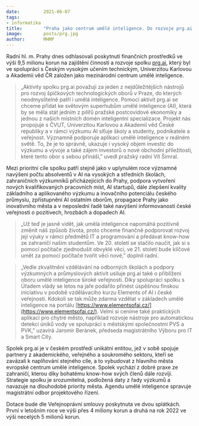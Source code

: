 ```yaml
---
date:         2021-06-07
tags:         
- informatika
title:        "Praha jako centrum umělé inteligence. Do rozvoje prg.ai pošle přes 9 milionů"
image: 	      posts/prg.jpg
author:       MHMP
---
```


Radní hl. m. Prahy dnes odhlasovali poskytnutí finančních prostředků ve výši 9,5 milionu korun na zajištění činnosti a rozvoje spolku [prg.ai](http://prg.ai/), který byl ve spolupráci s Českým vysokým učením technickým, Univerzitou Karlovou a Akademií věd ČR založen jako mezinárodní centrum umělé inteligence.

> „Aktivity spolku prg.ai považuji za jeden z nejdůležitějších nástrojů pro rozvoj špičkových technologických oborů v Praze, do kterých neodmyslitelně patří i umělá inteligence. Pomocí aktivit prg.ai se chceme přidat ke světovým superhubům umělé inteligence (AI), která by se měla stát jedním z pilířů pražské postcovidové ekonomiky a jednou z našich místních domén inteligentní specializace. Projekt nás propojuje s ČVUT, Univerzitou Karlovou a Akademií věd České republiky a v rámci výzkumu AI síťuje školy a studenty, podnikatele a veřejnost. Významně podporuje aplikaci umělé inteligence v reálném světě. To, že je to správně, ukazuje i vysoký objem investic do výzkumu a vývoje a také zájem investorů o nové obchodní příležitosti, které tento obor s sebou přináší,” uvedl pražský radní Vít Šimral.   

Mezi prioritní cíle spolku patří stejně jako v uplynulém roce významné navýšení počtu absolventů v AI na vysokých a středních školách, zahraničních výzkumníků přicházejících do Prahy, podpora vytvoření nových kvalifikovaných pracovních míst, AI startupů, dále zlepšení kvality základního a aplikovaného výzkumu a inovačního potenciálu českého průmyslu, zpřístupnění AI ostatním oborům, propagace Prahy jako inovativního města a v neposlední řadě také navýšení informovanosti české veřejnosti o pozitivech, hrozbách a dopadech AI.

> „Už teď je jasně vidět, jak umělá inteligence napomáhá pozitivně změnit náš způsob života, proto chceme finančně podporovat rozvoj její výuky v rámci předmětů IT a programování a předávat know-how ze zahraničí našim studentům. Ve 20. století se stačilo naučit, jak si s pomocí počítače zjednodušit obvyklé věci, ve 21. století bude klíčové umět za pomocí počítače tvořit věci nové,” doplnil radní.

> „Vedle zkvalitnění vzdělávání na odborných školách a podpory výzkumných a průmyslových aktivit usiluje prg.ai také o přiblížení oboru umělé inteligence široké veřejnosti. Díky spolupráci spolku s Úřadem vlády se letos na jaře podařilo přinést úspěšnou finskou iniciativu v podobě vzdělávacího kurzu Elements of AI i české veřejnosti. Kdokoli se tak může zdarma vzdělat v základech umělé inteligence na portálu [https://www.elementsofai.cz/](https://www.elementsofai.cz/). Velmi si ceníme také praktických aplikací pro chytré město, například rozvoje nástroje pro automatickou detekci úniků vody ve spolupráci s městskými společnostmi PVS a PVK,” uzavírá Jaromír Beránek, předseda magistrátního Výboru pro IT a Smart City.

Spolek prg.ai je v českém prostředí unikátní entitou, jež v sobě spojuje partnery z akademického, veřejného a soukromého sektoru, kteří se zavázali k naplňování stejného cíle, a to vybudovat z hlavního města evropské centrum umělé inteligence. Spolek vychází z dobré praxe ze zahraničí, kterou díky bohatému know-how svých členů dále rozvíjí. Strategie spolku je srozumitelná, podložená daty z řady výzkumů a navazuje na dlouhodobé priority města. Agendu umělé inteligence spravuje magistrátní odbor projektového řízení.

Dotace bude dle Veřejnoprávní smlouvy poskytnuta ve dvou splátkách. První v letošním roce ve výši přes 4 miliony korun a druhá na rok 2022 ve výši necelých 5 milionů korun.
